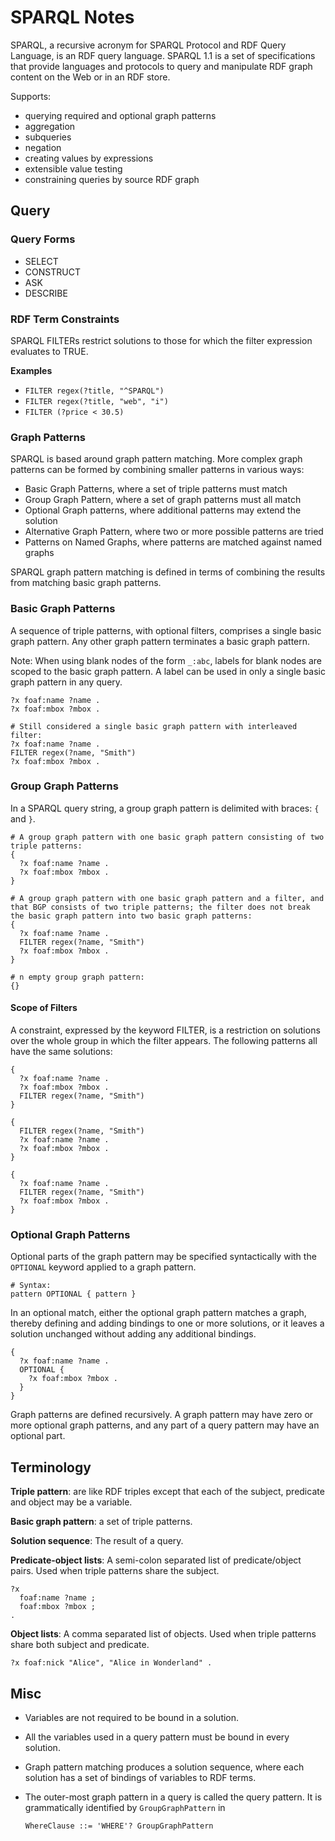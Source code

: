 # SPARQL Notes

SPARQL, a recursive acronym for SPARQL Protocol and RDF Query Language, is an RDF query language. SPARQL 1.1 is a set of specifications that provide languages and protocols to query and manipulate RDF graph content on the Web or in an RDF store.

Supports:

- querying required and optional graph patterns
- aggregation
- subqueries
- negation
- creating values by expressions
- extensible value testing
- constraining queries by source RDF graph


## Query

### Query Forms

- SELECT
- CONSTRUCT
- ASK
- DESCRIBE

### RDF Term Constraints

SPARQL FILTERs restrict solutions to those for which the filter expression evaluates to TRUE.

**Examples**

- `FILTER regex(?title, "^SPARQL")`
- `FILTER regex(?title, "web", "i")`
- `FILTER (?price < 30.5)`

### Graph Patterns

SPARQL is based around graph pattern matching. More complex graph patterns can be formed by combining smaller patterns in various ways:

- Basic Graph Patterns, where a set of triple patterns must match
- Group Graph Pattern, where a set of graph patterns must all match
- Optional Graph patterns, where additional patterns may extend the solution
- Alternative Graph Pattern, where two or more possible patterns are tried
- Patterns on Named Graphs, where patterns are matched against named graphs

SPARQL graph pattern matching is defined in terms of combining the results from matching basic graph patterns.

### Basic Graph Patterns

A sequence of triple patterns, with optional filters, comprises a single basic graph pattern. Any other graph pattern terminates a basic graph pattern.

Note: When using blank nodes of the form `_:abc`,  labels for blank nodes are scoped to the basic graph pattern. A label can be used in only a single basic graph pattern in any query.

```sparql
?x foaf:name ?name .
?x foaf:mbox ?mbox .
```

```sparql
# Still considered a single basic graph pattern with interleaved filter:
?x foaf:name ?name .
FILTER regex(?name, "Smith")
?x foaf:mbox ?mbox .
```

### Group Graph Patterns

In a SPARQL query string, a group graph pattern is delimited with braces: `{` and `}`.

```sparql
# A group graph pattern with one basic graph pattern consisting of two triple patterns:
{
  ?x foaf:name ?name .
  ?x foaf:mbox ?mbox .
}
```

```sparql
# A group graph pattern with one basic graph pattern and a filter, and that BGP consists of two triple patterns; the filter does not break the basic graph pattern into two basic graph patterns:
{
  ?x foaf:name ?name .
  FILTER regex(?name, "Smith")
  ?x foaf:mbox ?mbox .
}
```

```sparql
# n empty group graph pattern:
{}
```

#### Scope of Filters

A constraint, expressed by the keyword FILTER, is a restriction on solutions over the whole group in which the filter appears. The following patterns all have the same solutions:

```sparql
{
  ?x foaf:name ?name .
  ?x foaf:mbox ?mbox .
  FILTER regex(?name, "Smith")
}
```
  
```sparql
{
  FILTER regex(?name, "Smith")
  ?x foaf:name ?name .
  ?x foaf:mbox ?mbox .
}
```

```sparql
{
  ?x foaf:name ?name .
  FILTER regex(?name, "Smith")
  ?x foaf:mbox ?mbox .
}
```

### Optional Graph Patterns

Optional parts of the graph pattern may be specified syntactically with the `OPTIONAL` keyword applied to a graph pattern.

```
# Syntax:
pattern OPTIONAL { pattern }
```

In an optional match, either the optional graph pattern matches a graph, thereby defining and adding bindings to one or more solutions, or it leaves a solution unchanged without adding any additional bindings.

```sparql
{
  ?x foaf:name ?name .
  OPTIONAL {
    ?x foaf:mbox ?mbox .
  }
}
```

Graph patterns are defined recursively. A graph pattern may have zero or more optional graph patterns, and any part of a query pattern may have an optional part.


## Terminology

**Triple pattern**: are like RDF triples except that each of the subject, predicate and object may be a variable.

**Basic graph pattern**: a set of triple patterns.

**Solution sequence**: The result of a query.

**Predicate-object lists**: A semi-colon separated list of predicate/object pairs. Used when triple patterns share the subject.

```sparql
?x
  foaf:name ?name ;
  foaf:mbox ?mbox ;
.
```

**Object lists**: A comma separated list of objects. Used when triple patterns share both subject and predicate.

```sparql
?x foaf:nick "Alice", "Alice in Wonderland" .
```


## Misc

- Variables are not required to be bound in a solution.
- All the variables used in a query pattern must be bound in every solution.
- Graph pattern matching produces a solution sequence, where each solution has a set of bindings of variables to RDF terms.
- The outer-most graph pattern in a query is called the query pattern. It is grammatically identified by `GroupGraphPattern` in

  ```
  WhereClause ::= 'WHERE'? GroupGraphPattern
  ```
